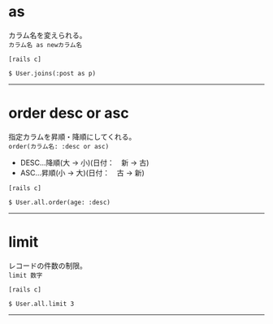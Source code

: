 # as
カラム名を変えられる。    
`カラム名 as newカラム名`
~~~
[rails c]

$ User.joins(:post as p)
~~~
***

# order desc or asc
指定カラムを昇順・降順にしてくれる。    
`order(カラム名: :desc or asc)`    
    
- DESC...降順(大 → 小)(日付：　新 → 古)
- ASC...昇順(小 → 大)(日付：　古 → 新)

~~~
[rails c]

$ User.all.order(age: :desc)
~~~
***

# limit
レコードの件数の制限。        
`limit 数字`        
~~~
[rails c]

$ User.all.limit 3
~~~
***
